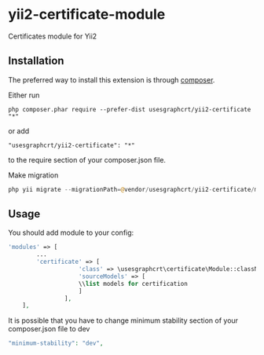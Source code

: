# yii2-certificate-module
Certificates module for Yii2

## Installation

The preferred way to install this extension is through [composer](http://getcomposer.org/download/).

Either run

```
php composer.phar require --prefer-dist usesgraphcrt/yii2-certificate "*"
```

or add

```
"usesgraphcrt/yii2-certificate": "*"
```

to the require section of your composer.json file.

Make migration
```php
php yii migrate --migrationPath=@vendor/usesgraphcrt/yii2-certificate/migrations/
```

## Usage

You should add module to your config:

```php
'modules' => [
        ...
        'certificate' => [
                    'class' => \usesgraphcrt\certificate\Module::className(),
                    'sourceModels' => [
                    \\list models for certification
                    ]
                ],
    ],
```

It is possible that you have to change minimum stability section of your 
composer.json file to dev
```php
"minimum-stability": "dev",
```
